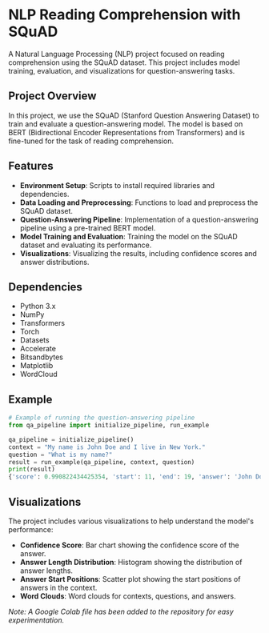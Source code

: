 # NLP Reading Comprehension with SQuAD

A Natural Language Processing (NLP) project focused on reading comprehension using the SQuAD dataset. This project includes model training, evaluation, and visualizations for question-answering tasks.

## Project Overview

In this project, we use the SQuAD (Stanford Question Answering Dataset) to train and evaluate a question-answering model. The model is based on BERT (Bidirectional Encoder Representations from Transformers) and is fine-tuned for the task of reading comprehension.

## Features

- **Environment Setup**: Scripts to install required libraries and dependencies.
- **Data Loading and Preprocessing**: Functions to load and preprocess the SQuAD dataset.
- **Question-Answering Pipeline**: Implementation of a question-answering pipeline using a pre-trained BERT model.
- **Model Training and Evaluation**: Training the model on the SQuAD dataset and evaluating its performance.
- **Visualizations**: Visualizing the results, including confidence scores and answer distributions.

## Dependencies

- Python 3.x
- NumPy
- Transformers
- Torch
- Datasets
- Accelerate
- Bitsandbytes
- Matplotlib
- WordCloud

## Example

```python
# Example of running the question-answering pipeline
from qa_pipeline import initialize_pipeline, run_example

qa_pipeline = initialize_pipeline()
context = "My name is John Doe and I live in New York."
question = "What is my name?"
result = run_example(qa_pipeline, context, question)
print(result)
{'score': 0.990822434425354, 'start': 11, 'end': 19, 'answer': 'John Doe'}
```

## Visualizations

The project includes various visualizations to help understand the model's performance:

- **Confidence Score**: Bar chart showing the confidence score of the answer.
- **Answer Length Distribution**: Histogram showing the distribution of answer lengths.
- **Answer Start Positions**: Scatter plot showing the start positions of answers in the context.
- **Word Clouds**: Word clouds for contexts, questions, and answers.

_Note: A Google Colab file has been added to the repository for easy experimentation._

```

```
